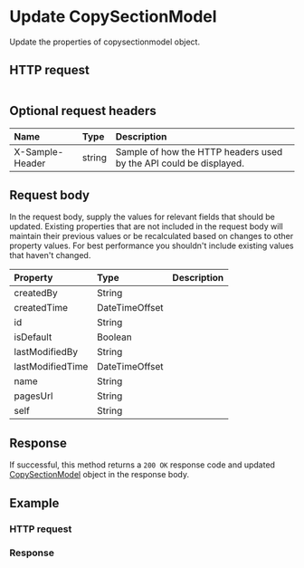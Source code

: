 # Update CopySectionModel

Update the properties of copysectionmodel object.
## HTTP request
```http

```

## Optional request headers
| Name       | Type | Description|
|:-----------|:------|:----------|
| X-Sample-Header  | string  | Sample of how the HTTP headers used by the API could be displayed.|

## Request body
In the request body, supply the values for relevant fields that should be updated. Existing properties that are not included in the request body will maintain their previous values or be recalculated based on changes to other property values. For best performance you shouldn't include existing values that haven't changed.

| Property	   | Type	|Description|
|:---------------|:--------|:----------|
|createdBy|String||
|createdTime|DateTimeOffset||
|id|String||
|isDefault|Boolean||
|lastModifiedBy|String||
|lastModifiedTime|DateTimeOffset||
|name|String||
|pagesUrl|String||
|self|String||

## Response
If successful, this method returns a `200 OK` response code and updated [CopySectionModel](../resources/copysectionmodel.md) object in the response body.
## Example
### HTTP request
### Response
